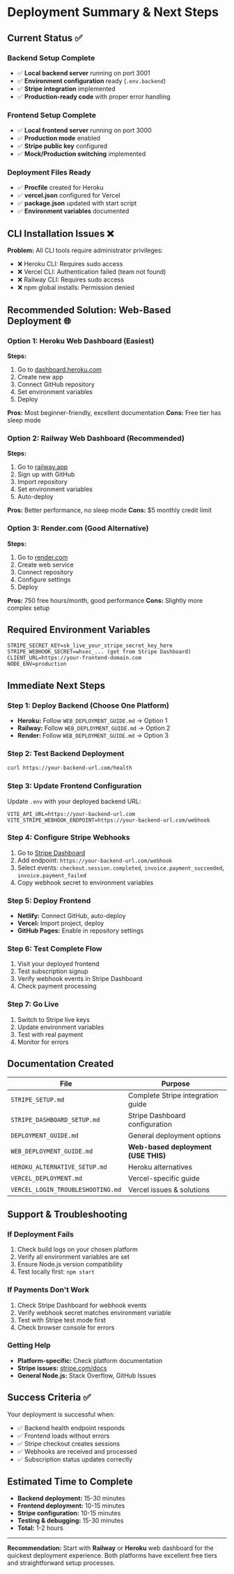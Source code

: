 # Deployment Summary & Next Steps

## Current Status ✅

### Backend Setup Complete
- ✅ **Local backend server** running on port 3001
- ✅ **Environment configuration** ready (`.env.backend`)
- ✅ **Stripe integration** implemented
- ✅ **Production-ready code** with proper error handling

### Frontend Setup Complete
- ✅ **Local frontend server** running on port 3000
- ✅ **Production mode** enabled
- ✅ **Stripe public key** configured
- ✅ **Mock/Production switching** implemented

### Deployment Files Ready
- ✅ **Procfile** created for Heroku
- ✅ **vercel.json** configured for Vercel
- ✅ **package.json** updated with start script
- ✅ **Environment variables** documented

## CLI Installation Issues ❌

**Problem:** All CLI tools require administrator privileges:
- ❌ Heroku CLI: Requires sudo access
- ❌ Vercel CLI: Authentication failed (team not found)
- ❌ Railway CLI: Requires sudo access
- ❌ npm global installs: Permission denied

## Recommended Solution: Web-Based Deployment 🌐

### Option 1: Heroku Web Dashboard (Easiest)
**Steps:**
1. Go to [dashboard.heroku.com](https://dashboard.heroku.com)
2. Create new app
3. Connect GitHub repository
4. Set environment variables
5. Deploy

**Pros:** Most beginner-friendly, excellent documentation
**Cons:** Free tier has sleep mode

### Option 2: Railway Web Dashboard (Recommended)
**Steps:**
1. Go to [railway.app](https://railway.app)
2. Sign up with GitHub
3. Import repository
4. Set environment variables
5. Auto-deploy

**Pros:** Better performance, no sleep mode
**Cons:** $5 monthly credit limit

### Option 3: Render.com (Good Alternative)
**Steps:**
1. Go to [render.com](https://render.com)
2. Create web service
3. Connect repository
4. Configure settings
5. Deploy

**Pros:** 750 free hours/month, good performance
**Cons:** Slightly more complex setup

## Required Environment Variables

```env
STRIPE_SECRET_KEY=sk_live_your_stripe_secret_key_here
STRIPE_WEBHOOK_SECRET=whsec_... (get from Stripe Dashboard)
CLIENT_URL=https://your-frontend-domain.com
NODE_ENV=production
```

## Immediate Next Steps

### Step 1: Deploy Backend (Choose One Platform)
- **Heroku:** Follow `WEB_DEPLOYMENT_GUIDE.md` → Option 1
- **Railway:** Follow `WEB_DEPLOYMENT_GUIDE.md` → Option 2
- **Render:** Follow `WEB_DEPLOYMENT_GUIDE.md` → Option 3

### Step 2: Test Backend Deployment
```bash
curl https://your-backend-url.com/health
```

### Step 3: Update Frontend Configuration
Update `.env` with your deployed backend URL:
```env
VITE_API_URL=https://your-backend-url.com
VITE_STRIPE_WEBHOOK_ENDPOINT=https://your-backend-url.com/webhook
```

### Step 4: Configure Stripe Webhooks
1. Go to [Stripe Dashboard](https://dashboard.stripe.com/webhooks)
2. Add endpoint: `https://your-backend-url.com/webhook`
3. Select events: `checkout.session.completed`, `invoice.payment_succeeded`, `invoice.payment_failed`
4. Copy webhook secret to environment variables

### Step 5: Deploy Frontend
- **Netlify:** Connect GitHub, auto-deploy
- **Vercel:** Import project, deploy
- **GitHub Pages:** Enable in repository settings

### Step 6: Test Complete Flow
1. Visit your deployed frontend
2. Test subscription signup
3. Verify webhook events in Stripe Dashboard
4. Check payment processing

### Step 7: Go Live
1. Switch to Stripe live keys
2. Update environment variables
3. Test with real payment
4. Monitor for errors

## Documentation Created

| File | Purpose |
|------|----------|
| `STRIPE_SETUP.md` | Complete Stripe integration guide |
| `STRIPE_DASHBOARD_SETUP.md` | Stripe Dashboard configuration |
| `DEPLOYMENT_GUIDE.md` | General deployment options |
| `WEB_DEPLOYMENT_GUIDE.md` | **Web-based deployment (USE THIS)** |
| `HEROKU_ALTERNATIVE_SETUP.md` | Heroku alternatives |
| `VERCEL_DEPLOYMENT.md` | Vercel-specific guide |
| `VERCEL_LOGIN_TROUBLESHOOTING.md` | Vercel issues & solutions |

## Support & Troubleshooting

### If Deployment Fails
1. Check build logs on your chosen platform
2. Verify all environment variables are set
3. Ensure Node.js version compatibility
4. Test locally first: `npm start`

### If Payments Don't Work
1. Check Stripe Dashboard for webhook events
2. Verify webhook secret matches environment variable
3. Test with Stripe test mode first
4. Check browser console for errors

### Getting Help
- **Platform-specific:** Check platform documentation
- **Stripe issues:** [stripe.com/docs](https://stripe.com/docs)
- **General Node.js:** Stack Overflow, GitHub Issues

## Success Criteria ✅

Your deployment is successful when:
- ✅ Backend health endpoint responds
- ✅ Frontend loads without errors
- ✅ Stripe checkout creates sessions
- ✅ Webhooks are received and processed
- ✅ Subscription status updates correctly

## Estimated Time to Complete
- **Backend deployment:** 15-30 minutes
- **Frontend deployment:** 10-15 minutes
- **Stripe configuration:** 10-15 minutes
- **Testing & debugging:** 15-30 minutes
- **Total:** 1-2 hours

---

**Recommendation:** Start with **Railway** or **Heroku** web dashboard for the quickest deployment experience. Both platforms have excellent free tiers and straightforward setup processes.